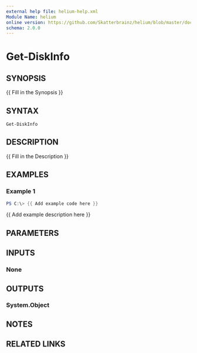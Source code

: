 ```yaml
---
external help file: helium-help.xml
Module Name: helium
online version: https://github.com/Skatterbrainz/helium/blob/master/docs/Get-DfsShareFileSizes.md
schema: 2.0.0
---
```


# Get-DiskInfo

## SYNOPSIS
{{ Fill in the Synopsis }}

## SYNTAX

```
Get-DiskInfo
```

## DESCRIPTION
{{ Fill in the Description }}

## EXAMPLES

### Example 1
```powershell
PS C:\> {{ Add example code here }}
```

{{ Add example description here }}

## PARAMETERS

## INPUTS

### None

## OUTPUTS

### System.Object
## NOTES

## RELATED LINKS
